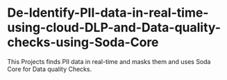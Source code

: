 # De-Identify-PII-data-in-real-time-using-cloud-DLP-and-Data-quality-checks-using-Soda-Core
This Projects finds PII data in real-time and masks them and uses Soda Core for Data quality Checks.
